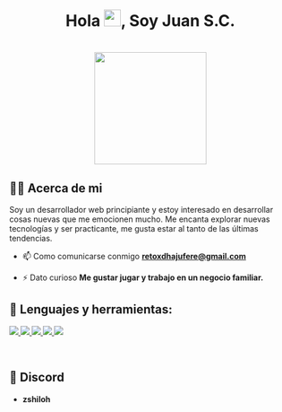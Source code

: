### <h1 align="center">Hola <img src="https://raw.githubusercontent.com/MartinHeinz/MartinHeinz/master/wave.gif" width="30px">, Soy Juan S.C.</h1>

<h1 align="center"><a href="#"><img width="200" height="200" src="[https://i.imgur.com/799y5A3.png](https://www.pinterest.com/pin/605593481176016158/)"/></a></h1>

## 🙋‍♂️ Acerca de mi

Soy un desarrollador web principiante y estoy interesado en desarrollar cosas nuevas que me emocionen mucho. Me encanta explorar nuevas tecnologías y ser practicante, me gusta estar al tanto de las últimas tendencias.

- 📫 Como comunicarse conmigo **retoxdhajufere@gmail.com**

- ⚡ Dato curioso **Me gustar jugar y trabajo en un negocio familiar.**

## 🚀 Lenguajes y herramientas:

<p align="left"> 
    <a href="https://developer.mozilla.org/en-US/docs/Web/JavaScript" target="_blank"> <img src="https://img.icons8.com/color/48/000000/javascript.png"/> </a> 
    <a href="https://www.w3.org/html/" target="_blank"> <img src="https://img.icons8.com/color/48/000000/html-5.png"/> </a> 
    <a href="https://www.w3schools.com/css/" target="_blank"> <img src="https://img.icons8.com/color/48/000000/css3.png"/> </a> 
    <a href="https://getbootstrap.com" target="_blank"> <img src="https://img.icons8.com/color/48/000000/bootstrap.png"/> </a> 
    <a href="https://git-scm.com/" target="_blank"> <img src="https://img.icons8.com/color/48/000000/git.png"/> </a> 
</p>

<br/>

## 👑 Discord

- **zshiloh**
